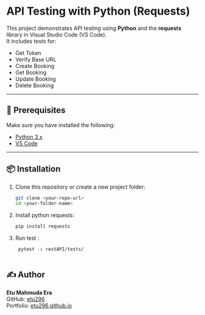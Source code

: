 # API Testing with Python (Requests)

This project demonstrates API testing using **Python** and the **requests** library in Visual Studio Code (VS Code).  
It includes tests for:
- Get Token
- Verify Base URL
- Create Booking
- Get Booking
- Update Booking
- Delete Booking

---

## 📌 Prerequisites

Make sure you have installed the following:

- [Python 3.x](https://www.python.org/downloads/)  
- [VS Code](https://code.visualstudio.com/)  

---

## 📦 Installation

1. Clone this repository or create a new project folder:

   ```bash
   git clone <your-repo-url>
   cd <your-folder-name>
2. Install python requests:

   ```bash
   pip install requests
3. Run test :

   ```bash
    pytest -v restAPI/tests/
  
## ✍️ Author

**Etu Mahmuda Era**  
GitHub: [etu296](https://github.com/etu296)  
Portfolio: [etu296.github.io](https://etu296.github.io/Etu_Mahmuda_Era/)
